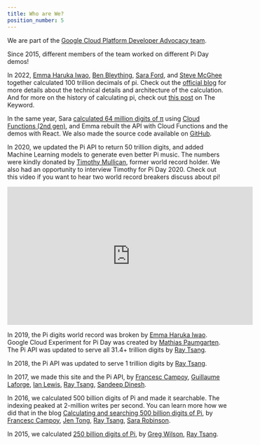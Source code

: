```yaml
---
title: Who are We?
position_number: 5
---
```


We are part of the [Google Cloud Platform Developer Advocacy team](https://cloud.google.com/developers/advocates).

Since 2015, different members of the team worked on different Pi Day demos!

In 2022, [Emma Haruka Iwao](https://twitter.com/Yuryu), [Ben Bleything](https://twitter.com/bleything), [Sara Ford](https://cloud.google.com/developers/advocates/sara-ford), and [Steve McGhee](https://twitter.com/stevemcghee) together calculated 100 trillion decimals of pi. Check out the [official blog](https://cloud.google.com/blog/products/compute/calculating-100-trillion-digits-of-pi-on-google-cloud) for more details about the technical details and architecture of the calculation. And for more on the history of calculating pi, check out [this post](https://blog.google/products/google-cloud/new-digit-pi-2022/) on The Keyword.

In the same year, Sara [calculated 64 million digits of π](https://cloud.google.com/blog/topics/developers-practitioners/celebrating-pi-day-cloud-functions) using [Cloud Functions (2nd gen)](https://cloud.google.com/functions/docs/2nd-gen/overview), and Emma rebuilt the API with Cloud Functions and the demos with React. We also made the source code available on [GitHub](https://github.com/GoogleCloudPlatform/pi-delivery).

In 2020, we updated the Pi API to return 50 trillion digits, and added Machine Learning models to generate even better Pi music. The numbers were kindly donated by [Timothy Mullican](https://blog.timothymullican.com/calculating-pi-my-attempt-breaking-pi-record), former world record holder. We also had an opportunity to interview Timothy for Pi Day 2020. Check out this video if you want to hear two world record breakers discuss about pi!

<iframe width="560" height="315" src="https://www.youtube.com/embed/UNnQ6eatl28" frameborder="0" allow="accelerometer; autoplay; encrypted-media; gyroscope; picture-in-picture" allowfullscreen></iframe>

In 2019, the Pi digits world record was broken by [Emma Haruka Iwao](https://twitter.com/Yuryu). Google Cloud Experiment for Pi Day was created by [Mathias Paumgarten](https://twitter.com/roboshoes). The Pi API was updated to serve all 31.4+ trillion digits by [Ray Tsang](https://twitter.com/saturnism).

In 2018, the Pi API was updated to serve 1 trillion digits by
[Ray Tsang](https://twitter.com/saturnism).

In 2017, we made this site and the Pi API, by
[Francesc Campoy](https://twitter.com/francesc),
[Guillaume Laforge](https://twitter.com/glaforge),
[Ian Lewis](https://twitter.com/ianmlewis),
[Ray Tsang](https://twitter.com/saturnism),
[Sandeep Dinesh](https://twitter.com/SandeepDinesh).

In 2016, we calculated 500 billion digits of Pi and made it searchable. The indexing peaked at 2-million writes per second. You can learn more how we did that in the blog <a href="https://cloudplatform.googleblog.com/2016/03/calculating-and-searching-500-billion-digits-of-Pi.html" target="_blank">Calculating and searching 500 billion digits of Pi</a>, by 
[Francesc Campoy](https://twitter.com/francesc),
[Jen Tong](https://twitter.com/MimmingCodes),
[Ray Tsang](https://twitter.com/saturnism),
[Sara Robinson](https://twitter.com/SRobTweets).

In 2015, we calculated <a href="https://twitter.com/gregsramblings/status/576783110899027969" target="_blank">250 billion digits of Pi</a>, by
[Greg Wilson](https://twitter.com/gregsramblings),
[Ray Tsang](https://twitter.com/saturnism).

